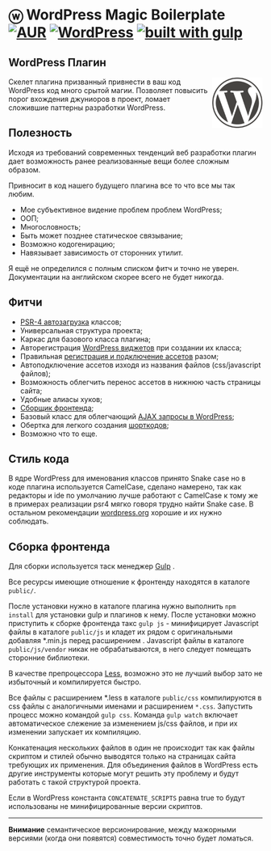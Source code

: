 

ⓦ WordPress Magic Boilerplate [![AUR](https://img.shields.io/aur/license/yaourt.svg)](https://www.gnu.org/licenses/gpl-3.0.en.html) [![WordPress](https://img.shields.io/badge/wordpress-4.9.7tested-brightgreen.svg)](https://ru.wordpress.org/releases/) [![built with gulp](https://img.shields.io/badge/build%20with-gulp-FA234B.svg)](http://gulpjs.com)
=======================


## WordPress Плагин
<img width='100' height='100' src="public/images/wordpress.png" title='WordPress Magic Boilerplate' alt='Wordpress Magic Boilerplate' align='right'>

Скелет плагина призванный привнести в ваш код WordPress код много срытой магии.
Позволяет повысить порог вхождения джуниоров в проект, ломает сложившие паттерны разработки WordPress.

## Полезность

Исходя из требований современных тенденций веб разработки плагин дает возможность ранее реализованные вещи более сложным образом.

Привносит в код нашего будущего плагина все то что все мы так любим.
 - Мое субъективное видение проблем проблем WordPress;
 - ООП;
 - Многословность;
 - Быть может позднее статическое связывание;
 - Возможно кодогенирацию;
 - Навязывает зависимость от сторонних утилит.

Я ещё не определился с полным списком фитч и точно не уверен.
Документации на английском скорее всего не будет никогда.

## Фитчи

 - [PSR-4 автозагрузка](http://www.php-fig.org/psr/psr-4/) классов;
 - Универсальная структура проекта;
 - Каркас для базового класса плагина;
 - Авторегистрация [WordPress виджетов](https://codex.wordpress.org/Widgets_API) при создании их класса;
 - Правильная [регистрация и подключение ассетов](https://codex.wordpress.org/Plugin_API/Action_Reference/wp_enqueue_scripts) разом;
 - Автоподключение ассетов изходя из названия файлов (css/javascript файлов);
 - Возможность облегчить перенос ассетов в нижнюю часть страницы сайта;
 - Удобные алиасы хуков;
 - [Сборщик фронтенда](http://gulpjs.com/);
 - Базовый класс для облегчающий [AJAX запросы в WordPress](https://codex.wordpress.org/AJAX);
 - Обертка для легкого создания [шорткодов](https://codex.wordpress.org/Function_Reference/add_shortcode);
 - Возможно что то еще.

## Стиль кода

В ядре WordPress для именования классов принято Snake case но в коде плагина используется CamelCase, сделано намерено, так как редакторы и ide по умолчанию лучше работают с CamelCase к тому же в примерах реализации psr4 мягко говоря трудно найти Snake case. В остальном рекомендации [wordpress.org](https://codex.wordpress.org/%D0%A1%D1%82%D0%B0%D0%BD%D0%B4%D0%B0%D1%80%D1%82%D1%8B_%D0%BA%D0%BE%D0%B4%D0%B8%D1%80%D0%BE%D0%B2%D0%B0%D0%BD%D0%B8%D1%8F_PHP) хорошие и их нужно соблюдать.

## Сборка фронтенда

Для сборки используется таск менеджер [Gulp](http://gulpjs.com/) .

Все ресурсы имеющие отношение к фронтенду находятся в каталоге `public/`.

После установки нужно в каталоге плагина нужно выполнить  `npm install` для установки gulp и плагинов к нему. После установки можно приступить к сборке фронтенда  такс `gulp js` - минифицирует Javascript файлы в каталоге `public/js`  и кладет их рядом с оригинальными добавляя *.min.js перед расширением . Javascript файлы в каталоге `public/js/vendor` никак не обрабатываются, в него следует помещать сторонние библиотеки.

В качестве препроцессора [Less](http://lesscss.org/), возможно это не лучший выбор зато не избыточный и компилируется быстро. 

Все файлы с расширением *.less в каталоге `public/css` компилируются в css файлы с аналогичными именами и расширением `*.css`.  Запустить процесс можно командой `gulp css`.
Команда `gulp watch` включает автоматическое слежение за изменением js/css файлов, и при их изменении запускает их компиляцию.

Конкатенация нескольких файлов в один не происходит так как файлы скриптом и стилей обычно выводятся только на страницах сайта требующих их применения. Для объединения файлов в WordPress есть другие инструменты которые могут решить эту проблему и будут работать с такой структурой проекта.

Если в WordPress константа `CONCATENATE_SCRIPTS` равна true то будут использованы не минифицированные версии скриптов.

----------

**Внимание** семантическое версионирование, между мажорными версиями (когда они появятся) совместимость точно будет ломаться. 

